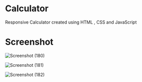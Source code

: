 # Calculator

Responsive Calculator created using HTML , CSS and JavaScript

Screenshot
========
![Screenshot (180)](https://github.com/mateen27/javascript-projects/assets/136830885/966abfcd-93af-4dc6-aafe-e3aad354081f)

![Screenshot (181)](https://github.com/mateen27/javascript-projects/assets/136830885/3b018c7a-c113-4667-825f-a04c0ede5e05)

![Screenshot (182)](https://github.com/mateen27/javascript-projects/assets/136830885/0c67eb81-f2d2-428f-b956-9e7278fcaaff)
